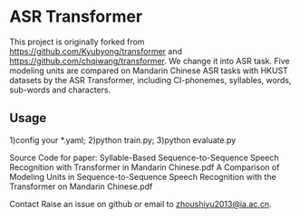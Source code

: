 # ASR Transformer

This project is originally forked from <https://github.com/Kyubyong/transformer> and <https://github.com/chqiwang/transformer>.
We change it into ASR task. Five modeling units are compared on Mandarin Chinese ASR tasks with HKUST datasets by the ASR Transformer, including CI-phonemes, syllables, words, sub-words and characters.

## Usage
1)config your *.yaml; 2)python train.py; 3)python evaluate.py

Source Code for paper:
Syllable-Based Sequence-to-Sequence Speech Recognition with Transformer in Mandarin Chinese.pdf
A Comparison of Modeling Units in Sequence-to-Sequence Speech Recognition with the Transformer on Mandarin Chinese.pdf

Contact
Raise an issue on github or email to zhoushiyu2013@ia.ac.cn.

